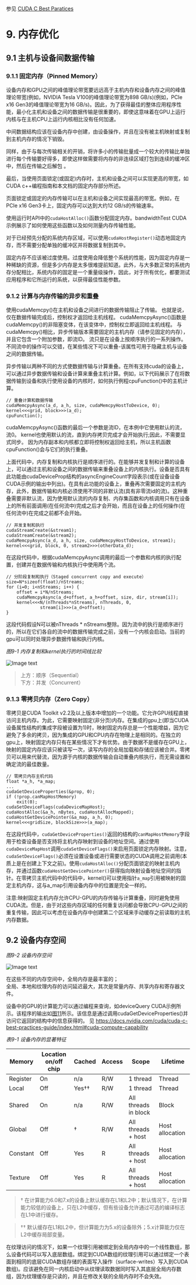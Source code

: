 参见 [CUDA C Best Paratices](https://docs.nvidia.com/cuda/cuda-c-best-practices-guide/index.html)


# 9. 内存优化

## 9.1 主机与设备间数据传输

### 9.1.1 固定内存（Pinned Memory）

设备内存和GPU之间的峰值理论带宽要远远高于主机内存和设备内存之间的峰值理论带宽(例如，NVIDIA Tesla V100的峰值理论带宽为898 GB/s)(例如，PCIe x16 Gen3的峰值理论带宽为16 GB/s)。因此，为了获得最佳的整体应用程序性能，最小化主机和设备之间的数据传输是很重要的，即使这意味着在GPU上运行内核与在主机CPU上运行内核相比没有任何加速。

中间数据结构应该在设备内存中创建，由设备操作，并且在没有被主机映射或复制到主机内存的情况下销毁。

同样，由于与每次传输相关的开销，将许多小的传输批量成一个较大的传输比单独进行每个传输要好得多，即使这样做需要将内存的非连续区域打包到连续的缓冲区中，然后在传输之后解包 。

最后，当使用页面锁定(或固定)内存时，主机和设备之间可以实现更高的带宽，如CUDA c++编程指南和本文档的固定内存部分所述。

页面锁定或固定的内存传输可以在主机和设备之间实现最高的带宽。例如，在PCIe x16 Gen3卡上，固定内存可以达到大约12 GB/s的传输速率。

使用运行时API中的`cudaHostAlloc()`函数分配固定内存。bandwidthTest CUDA示例展示了如何使用这些函数以及如何测量内存传输性能。

对于已经预先分配的系统内存区域，可以使用`cudaHostRegister()`动态地固定内存，而不需要分配单独的缓冲区并将数据复制到其中。

固定内存不应该被过度使用。过度使用会降低整个系统的性能，因为固定内存是一种稀缺的资源，但是多少内存是太多很难提前知道。此外，与大多数正常的系统内存分配相比，系统内存的固定是一个重量级操作，因此，对于所有优化，都要测试应用程序和它所运行的系统，以获得最佳性能参数。

### 9.1.2 计算与内存传输的异步和重叠
使用cudaMemcpy()在主机和设备之间进行的数据传输阻止了传输。 也就是说，仅在数据传输完成后，控制权才返回给主机线程。 cudaMemcpyAsync()函数是cudaMemcpy()的非阻塞变体，在该变体中，控制权立即返回给主机线程。 与cudaMemcpy()相比，异步传输版本需要固定的主机内存（请参见固定的内存），并且它包含一个附加参数，即流ID。 流只是在设备上按顺序执行的一系列操作。 不同流中的操作可以交错，在某些情况下可以重叠-该属性可用于隐藏主机与设备之间的数据传输。

异步传输以两种不同的方式使数据传输与计算重叠。在所有支持cuda的设备上，可以通过异步数据传输和设备计算来重叠主机计算。例如，以下代码展示了在将数据传输到设备和执行使用设备的内核时，如何执行例程cpuFunction()中的主机计算。

```
// 重叠计算和数据传输
cudaMemcpyAsync(a_d, a_h, size, cudaMemcpyHostToDevice, 0);
kernel<<<grid, block>>>(a_d);
cpuFunction();
```

cudaMemcpyAsync()函数的最后一个参数是流ID，在本例中它使用默认的流，流0。
kernel也使用默认的流，直到内存拷贝完成才会开始执行;因此，不需要显式同步。
因为内存副本和内核都立即将控制权返回给主机，所以主机函数cpuFunction()会与它们的执行重叠。

上面代码中，内存复制和内核执行是顺序进行的。在能够并发复制和计算的设备上，可以通过主机和设备之间的数据传输来重叠设备上的内核执行。设备是否具有此功能由cudaDeviceProp结构的asyncEngineCount字段表示(或在设备设备CUDA示例的输出中列出)。在具有此功能的设备上，重叠再次需要固定的主机内存，此外，数据传输和内核必须使用不同的非默认流(具有非零流id的流)。这种重叠需要非默认流，因为使用默认流的内存复制、内存集函数和内核调用只有在设备上的所有前面调用(在任何流中)完成之后才会开始，而且在设备上的任何操作(在任何流中)在完成之前都不会开始。

```
// 并发复制和执行
cudaStreamCreate(&stream1);
cudaStreamCreate(&stream2);
cudaMemcpyAsync(a_d, a_h, size, cudaMemcpyHostToDevice, stream1);
kernel<<<grid, block, 0, stream2>>>(otherData_d);
```

在这段代码中，根据cudaMemcpyAsync调用的最后一个参数和内核的执行配置，创建并在数据传输和内核执行中使用两个流。

```
// 分阶段复制和执行（Staged concurrent copy and execute）
size=N*sizeof(float)/nStreams;
for (i=0; i<nStreams; i++) {
    offset = i*N/nStreams;
    cudaMemcpyAsync(a_d+offset, a_h+offset, size, dir, stream[i]);
    kernel<<<N/(nThreads*nStreams), nThreads, 0,  
             stream[i]>>>(a_d+offset);
}
```

这段代码假设N可以被nThreads * nStreams整除。因为流中的执行是顺序进行的，所以在它们各自的流中的数据传输完成之前，没有一个内核会启动。当前的gpu可以同时处理异步数据传输和执行内核。

*图9-1 内存复制和kernel执行的时间线比较*

![Image text](images/9-1.png)

>上方：顺序（Sequential）  
>下方：并发（Concurrent）


### 9.1.3 零拷贝内存（Zero Copy）
零拷贝是CUDA Toolkit v2.2及以上版本中增加的一个功能。它允许GPU线程直接访问主机内存。为此，它需要映射固定(非分页)内存。在集成的gpu上(即当CUDA设备属性结构的集成字段被设置为1)时，映射固定内存总是一个性能增益，因为它避免了多余的拷贝，因为集成的GPU和CPU内存在物理上是相同的。在独立的gpu上，映射固定内存只有在某些情况下才有优势。由于数据不是缓存在GPU上，映射的固定内存应该只被读写一次，读写内存的全局加载和存储应该被合并。零拷贝可以用来代替流，因为源于内核的数据传输会自动重叠内核执行，而无需设置和确定流的最佳数量。

```
// 零拷贝内存主机代码
float *a_h, *a_map;
...
cudaGetDeviceProperties(&prop, 0);
if (!prop.canMapHostMemory) 
    exit(0);
cudaSetDeviceFlags(cudaDeviceMapHost);
cudaHostAlloc(&a_h, nBytes, cudaHostAllocMapped);
cudaHostGetDevicePointer(&a_map, a_h, 0);
kernel<<<gridSize, blockSize>>>(a_map);
```

在这段代码中，`cudaGetDeviceProperties()`返回的结构的`canMapHostMemory`字段用于检查设备是否支持将主机内存映射到设备的地址空间。通过使用`cudaDeviceMapHost`调用`cudaSetDeviceFlags()`来启用页面锁定内存映射。注意，`cudaSetDeviceFlags()`必须在设置设备或进行需要状态的CUDA调用之前调用(本质上是在创建上下文之前)。使用`cudaHostAlloc()`分配页面锁定的映射主机内存，并通过函数`cudaHostGetDevicePointer()`获得指向映射设备地址空间的指针。在零拷贝主机代码中的代码中，kernel()可以使用指针`a_map`引用被映射的固定主机内存，这与a_map引用设备内存中的位置是完全一样的。

注意:映射固定主机内存允许CPU-GPU的内存传输与计算重叠，同时避免使用CUDA流。但是，由于对这些内存区域的任何重复访问都会导致CPU-GPU之间的重复传输，因此可以考虑在设备内存中创建第二个区域来手动缓存之前读取的主机内存数据。

## 9.2 设备内存空间

*图9-2 设备内存空间*

![Image text](images/9-2.png)

在这些不同的内存空间中，全局内存是最丰富的；  
全局、本地和纹理内存的访问延迟最大，其次是常量内存、共享内存和寄存器文件。

设备中的GPU的计算能力可以通过编程来查询，如deviceQuery CUDA示例所示。该程序的输出如[图11](images/11.png)所示。该信息是通过调用cudaGetDeviceProperties()并访问它返回的结构中的信息获得的。
见 <https://docs.nvidia.com/cuda/cuda-c-best-practices-guide/index.html#cuda-compute-capability>

*表9-1 设备内存的显著特征*

| Memory   | Location on/off chip | Cached | Access | Scope                | Lifetime        |
| -------- | -------------------- | ------ | ------ | -------------------- | --------------- |
| Register | On                   | n/a    | R/W    | 1 thread             | Thread          |
| Local    | Off                  | Yes†† | R/W    | 1 thread             | Thread          |
| Shared   | On                   | n/a    | R/W    | All threads in block | Block           |
| Global   | Off                  | †    | R/W    | All threads + host   | Host allocation |
| Constant | Off                  | Yes    | R      | All threads + host   | Host allocation |
| Texture  | Off                  | Yes    | R      | All threads + host   | Host allocation |

>† 在计算能力6.0和7.x的设备上默认缓存在L1和L2中；默认情况下，在计算能力较低的设备上，只在L2中缓存，但有些设备允许通过可选的编译标志在L1中进行缓存。

>†† 默认缓存在L1和L2中，但计算能力为5.x的设备除外；5.x计算能力仅在L2中缓存局部变量。

在纹理访问的情况下，如果一个纹理引用被绑定到全局内存中的一个线性数组，那么设备代码可以写入底层数组。绑定到CUDA数组的纹理引用可以通过绑定一个表面到相同的底层CUDA数组存储的表面写入操作（surface-writes）写入到CUDA数组)。应该避免在同一内核启动中从纹理读取数据同时写入其底层全局内存数组，因为纹理缓存是只读的，并且在修改关联的全局内存时不会失效。

